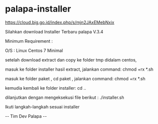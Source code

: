 # palapa-installer

https://cloud.big.go.id/index.php/s/mjn2JAxEMebNxix

Silahkan download Installer Terbaru palapa V.3.4

Minimum Requirement :

O/S : Linux Centos 7 Minimal

setelah download extract dan copy ke folder tmp didalam centos,

masuk ke folder installer hasil extract, jalankan command:
chmod +rx *.sh

masuk ke folder paket , cd paket , jalankan command:
chmod +rx *.sh

kemudia kembali ke folder installer:
cd ..


dilanjutkan dengan mengeksekusi file berikut :
./installer.sh

Ikuti langkah-langkah sesuai installer

-- Tim Dev Palapa --
